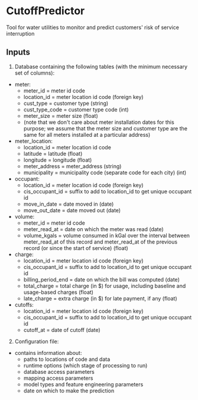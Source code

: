 # CutoffPredictor
Tool for water utilities to monitor and predict customers' risk of service interruption

## Inputs
1. Database containing the following tables (with the minimum necessary set of columns):
 - meter:
   - meter_id = meter id code
   - location_id = meter location id code (foreign key)
   - cust_type = customer type (string)
   - cust_type_code = customer type code (int)
   - meter_size = meter size (float)
   - (note that we don't care about meter installation dates for this purpose; we assume that the meter size and customer type are the same for all meters installed at a particular address)
 - meter_location:
   - location_id = meter location id code
   - latitude = latitude (float)
   - longitude = longitude (float)
   - meter_address = meter_address (string)
   - municipality = municipality code (separate code for each city) (int)
 - occupant:
   - location_id = meter location id code (foreign key)
   - cis_occupant_id = suffix to add to location_id to get unique occupant id
   - move_in_date = date moved in (date)
   - move_out_date = date moved out (date)
 - volume:
   - meter_id = meter id code
   - meter_read_at = date on which the meter was read (date)
   - volume_kgals = volume consumed in kGal over the interval between meter_read_at of this record and meter_read_at of the previous record (or since the start of service) (float)
 - charge:
   - location_id = meter location id code (foreign key)
   - cis_occupant_id = suffix to add to location_id to get unique occupant id
   - billing_period_end = date on which the bill was computed (date)
   - total_charge = total charge (in $) for usage, including baseline and usage-based charges (float)
   - late_charge = extra charge (in $) for late payment, if any (float)
 - cutoffs:
   - location_id = meter location id code (foreign key)
   - cis_occupant_id = suffix to add to location_id to get unique occupant id
   - cutoff_at = date of cutoff (date)

2. Configuration file:
 - contains information about:
   - paths to locations of code and data
   - runtime options (which stage of processing to run)
   - database access parameters
   - mapping access parameters
   - model types and feature engineering parameters
   - date on which to make the prediction



